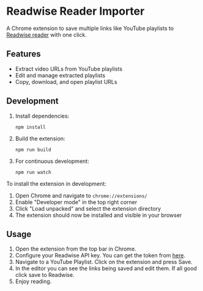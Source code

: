 # Readwise Reader Importer

A Chrome extension to save multiple links like YouTube playlists to [Readwise reader](https://readwise.io/read) with one click.

## Features

- Extract video URLs from YouTube playlists
- Edit and manage extracted playlists
- Copy, download, and open playlist URLs

## Development

1. Install dependencies:

   ```
   npm install
   ```

2. Build the extension:

   ```
   npm run build
   ```

3. For continuous development:

   ```
   npm run watch
   ```

To install the extension in development:

1. Open Chrome and navigate to `chrome://extensions/`
2. Enable "Developer mode" in the top right corner
3. Click "Load unpacked" and select the extension directory
4. The extension should now be installed and visible in your browser

## Usage

1. Open the extension from the top bar in Chrome.
2. Configure your Readwise API key. You can get the token from [here](https://readwise.io/access_token).
3. Navigate to a YouTube Playlist. Click on the extension and press Save.
4. In the editor you can see the links being saved and edit them. If all good click save to Readwise.
5. Enjoy reading.
